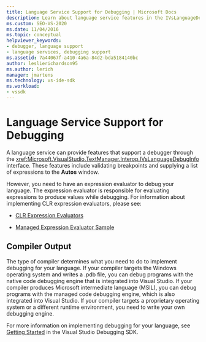 ```yaml
---
title: Language Service Support for Debugging | Microsoft Docs
description: Learn about language service features in the IVsLanguageDebugInfo interface that provide support for debugging in Visual Studio. 
ms.custom: SEO-VS-2020 
ms.date: 11/04/2016
ms.topic: conceptual
helpviewer_keywords:
- debugger, language support
- language services, debugging support
ms.assetid: 7a44067f-a410-4a6a-84d2-bda5184140bc
author: leslierichardson95
ms.author: lerich
manager: jmartens
ms.technology: vs-ide-sdk
ms.workload:
- vssdk
---
```

# Language Service Support for Debugging
A language service can provide features that support a debugger through the <xref:Microsoft.VisualStudio.TextManager.Interop.IVsLanguageDebugInfo> interface. These features include validating breakpoints and supplying a list of expressions to the **Autos** window.

 However, you need to have an expression evaluator to debug your language. The expression evaluator is responsible for evaluating expressions to produce values while debugging. For information about implementing CLR expression evaluators, please see:

- [CLR Expression Evaluators](https://github.com/Microsoft/ConcordExtensibilitySamples/wiki/CLR-Expression-Evaluators)

- [Managed Expression Evaluator Sample](https://github.com/Microsoft/ConcordExtensibilitySamples/wiki/Managed-Expression-Evaluator-Sample)

## Compiler Output
 The type of compiler determines what you need to do to implement debugging for your language. If your compiler targets the Windows operating system and writes a .pdb file, you can debug programs with the native code debugging engine that is integrated into Visual Studio. If your compiler produces Microsoft intermediate language (MSIL), you can debug programs with the managed code debugging engine, which is also integrated into Visual Studio. If your compiler targets a proprietary operating system or a different runtime environment, you need to write your own debugging engine.

 For more information on implementing debugging for your language, see [Getting Started](../../extensibility/debugger/getting-started-with-debugger-extensibility.md) in the Visual Studio Debugging SDK.
